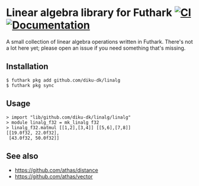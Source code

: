 # Linear algebra library for Futhark [![CI](https://github.com/diku-dk/linalg/workflows/CI/badge.svg)](https://github.com/diku-dk/linalg/actions) [![Documentation](https://futhark-lang.org/pkgs/github.com/diku-dk/linalg/status.svg)](https://futhark-lang.org/pkgs/github.com/diku-dk/linalg/latest/)

A small collection of linear algebra operations written in Futhark.
There's not a lot here yet; please open an issue if you need something
that's missing.

## Installation

```
$ futhark pkg add github.com/diku-dk/linalg
$ futhark pkg sync
```

## Usage

```
> import "lib/github.com/diku-dk/linalg/linalg"
> module linalg_f32 = mk_linalg f32
> linalg_f32.matmul [[1,2],[3,4]] [[5,6],[7,8]]
[[19.0f32, 22.0f32],
 [43.0f32, 50.0f32]]
```

## See also

* https://github.com/athas/distance
* https://github.com/athas/vector
